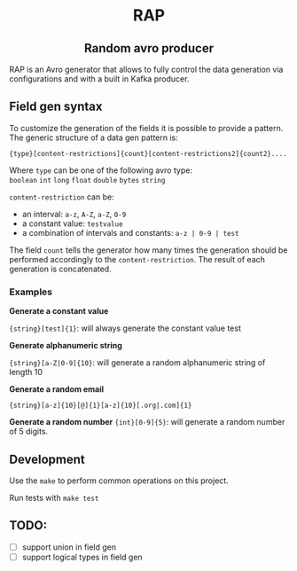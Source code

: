 <h1 align="center">RAP</h2>
<h2 align="center">Random avro producer</h2>

RAP is an Avro generator that allows to fully control the data generation via configurations and with a built in Kafka producer.

## Field gen syntax
To customize the generation of the fields it is possible to provide a pattern.
The generic structure of a data gen pattern is:
```
{type}[content-restrictions]{count}[content-restrictions2]{count2}....
```
Where `type` can be one of the following avro type:  
`boolean` `int` `long` `float` `double` `bytes` `string`

`content-restriction` can be:
- an interval: `a-z`, `A-Z`, `a-Z`, `0-9`
- a constant value: `testvalue`
- a combination of intervals and constants: `a-z | 0-9 | test`

The field `count` tells the generator how many times the generation should be performed accordingly to the `content-restriction`. The result of each generation is concatenated.

### Examples

**Generate a constant value**

`{string}[test]{1}`: will always generate the constant value test

**Generate alphanumeric string**

`{string}[a-Z|0-9]{10}`: will generate a random alphanumeric string of length 10

**Generate a random email**

`{string}[a-z]{10}[@]{1}[a-z]{10}[.org|.com]{1}`

**Generate a random number**
`{int}[0-9]{5}`: will generate a random number of 5 digits.

## Development

Use the `make` to perform common operations on this project.

Run tests with `make test`

## TODO:
- [ ] support union in field gen
- [ ] support logical types in field gen